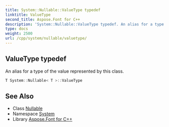 ```yaml
---
title: System::Nullable::ValueType typedef
linktitle: ValueType
second_title: Aspose.Font for C++
description: 'System::Nullable::ValueType typedef. An alias for a type of the value represented by this class in C++.'
type: docs
weight: 2500
url: /cpp/system/nullable/valuetype/
---
```

## ValueType typedef


An alias for a type of the value represented by this class.

```cpp
T System::Nullable< T >::ValueType
```

## See Also

* Class [Nullable](../)
* Namespace [System](../../)
* Library [Aspose.Font for C++](../../../)
